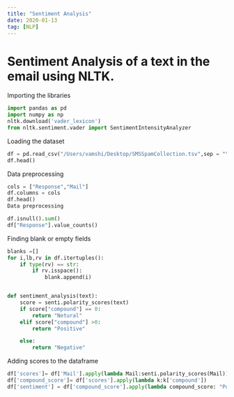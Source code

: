 ```yaml
---
title: "Sentiment Analysis"
date: 2020-01-13
tag: [NLP]
---
```


# Sentiment Analysis of a text in the email using NLTK.

Importing the libraries

```python
import pandas as pd
import numpy as np
nltk.download('vader_lexicon')
from nltk.sentiment.vader import SentimentIntensityAnalyzer
```

Loading the dataset
```python
df = pd.read_csv("/Users/vamshi/Desktop/SMSSpamCollection.tsv",sep = "\t",header = None)
df.head()
```

Data preprocessing
```python
cols = ["Response","Mail"]
df.columns = cols
df.head()
Data preprocessing
```

```python
df.isnull().sum()
df["Response"].value_counts()
```
Finding blank or empty fields
```python
blanks =[]
for i,lb,rv in df.itertuples():
    if type(rv) == str:
        if rv.isspace():
            blank.append(i)
```
```python

def sentiment_analysis(text):
    score = senti.polarity_scores(text)
    if score["compound"] == 0:
        return "Netural"
    elif score["compound"] >0:
        return "Positive"

    else:
        return "Negative"
```
Adding scores to the dataframe
```python
df['scores']= df['Mail'].apply(lambda Mail:senti.polarity_scores(Mail))
df['compound_score']= df['scores'].apply(lambda k:k['compound'])
df['sentiment'] = df['compound_score'].apply(lambda compound_score: "Positive" if compound_score >= 0 else "Negative")
```
